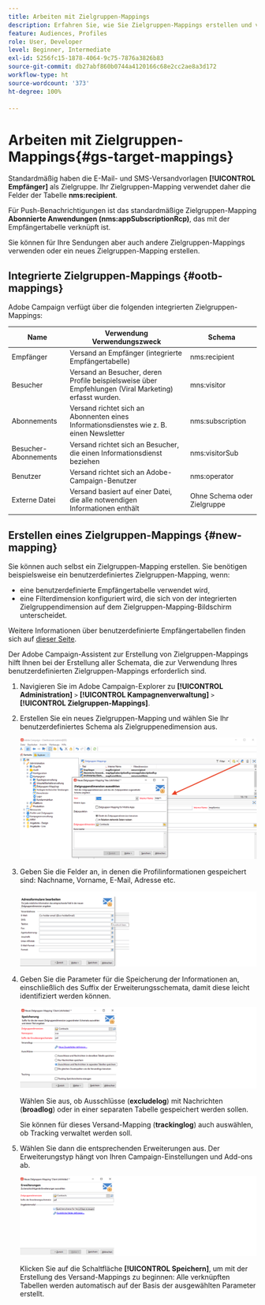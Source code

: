 ```yaml
---
title: Arbeiten mit Zielgruppen-Mappings
description: Erfahren Sie, wie Sie Zielgruppen-Mappings erstellen und verwenden.
feature: Audiences, Profiles
role: User, Developer
level: Beginner, Intermediate
exl-id: 5256fc15-1878-4064-9c75-7876a3826b83
source-git-commit: db27abf860b0744a4120166c68e2cc2ae8a3d172
workflow-type: ht
source-wordcount: '373'
ht-degree: 100%

---
```


# Arbeiten mit Zielgruppen-Mappings{#gs-target-mappings}

Standardmäßig haben die E-Mail- und SMS-Versandvorlagen **[!UICONTROL Empfänger]** als Zielgruppe. Ihr Zielgruppen-Mapping verwendet daher die Felder der Tabelle **nms:recipient**.

Für Push-Benachrichtigungen ist das standardmäßige Zielgruppen-Mapping **Abonnierte Anwendungen (nms:appSubscriptionRcp)**, das mit der Empfängertabelle verknüpft ist.

Sie können für Ihre Sendungen aber auch andere Zielgruppen-Mappings verwenden oder ein neues Zielgruppen-Mapping erstellen.

## Integrierte Zielgruppen-Mappings {#ootb-mappings}

Adobe Campaign verfügt über die folgenden integrierten Zielgruppen-Mappings:

| Name | Verwendung Verwendungszweck | Schema |
|---|---|---|
| Empfänger | Versand an Empfänger (integrierte Empfängertabelle) | nms:recipient |
| Besucher | Versand an Besucher, deren Profile beispielsweise über Empfehlungen (Viral Marketing) erfasst wurden. | mns:visitor |
| Abonnements  | Versand richtet sich an Abonnenten eines Informationsdienstes wie z. B. einen Newsletter | nms:subscription |
| Besucher-Abonnements | Versand richtet sich an Besucher, die einen Informationsdienst beziehen | nms:visitorSub |
| Benutzer | Versand richtet sich an Adobe-Campaign-Benutzer | nms:operator |
| Externe Datei | Versand basiert auf einer Datei, die alle notwendigen Informationen enthält | Ohne Schema oder Zielgruppe |

## Erstellen eines Zielgruppen-Mappings {#new-mapping}

Sie können auch selbst ein Zielgruppen-Mapping erstellen. Sie benötigen beispielsweise ein benutzerdefiniertes Zielgruppen-Mapping, wenn:

* eine benutzerdefinierte Empfängertabelle verwendet wird,
* eine Filterdimension konfiguriert wird, die sich von der integrierten Zielgruppendimension auf dem Zielgruppen-Mapping-Bildschirm unterscheidet.

Weitere Informationen über benutzerdefinierte Empfängertabellen finden sich auf [dieser Seite](../dev/custom-recipient.md).

Der Adobe Campaign-Assistent zur Erstellung von Zielgruppen-Mappings hilft Ihnen bei der Erstellung aller Schemata, die zur Verwendung Ihres benutzerdefinierten Zielgruppen-Mappings erforderlich sind.

1. Navigieren Sie im Adobe Campaign-Explorer zu **[!UICONTROL Administration]** `>` **[!UICONTROL Kampagnenverwaltung]** `>` **[!UICONTROL Zielgruppen-Mappings]**.

1. Erstellen Sie ein neues Zielgruppen-Mapping und wählen Sie Ihr benutzerdefiniertes Schema als Zielgruppenedimension aus.

   ![](assets/new-target-mapping.png)


1. Geben Sie die Felder an, in denen die Profilinformationen gespeichert sind: Nachname, Vorname, E-Mail, Adresse etc.

   ![](assets/wf_new_mapping_define_join.png)

1. Geben Sie die Parameter für die Speicherung der Informationen an, einschließlich des Suffix der Erweiterungsschemata, damit diese leicht identifiziert werden können.

   ![](assets/wf_new_mapping_define_names.png)

   Wählen Sie aus, ob Ausschlüsse (**excludelog**) mit Nachrichten (**broadlog**) oder in einer separaten Tabelle gespeichert werden sollen.

   Sie können für dieses Versand-Mapping (**trackinglog**) auch auswählen, ob Tracking verwaltet werden soll.

1. Wählen Sie dann die entsprechenden Erweiterungen aus. Der Erweiterungstyp hängt von Ihren Campaign-Einstellungen und Add-ons ab.

   ![](assets/wf_new_mapping_define_extensions.png)

   Klicken Sie auf die Schaltfläche **[!UICONTROL Speichern]**, um mit der Erstellung des Versand-Mappings zu beginnen: Alle verknüpften Tabellen werden automatisch auf der Basis der ausgewählten Parameter erstellt.
